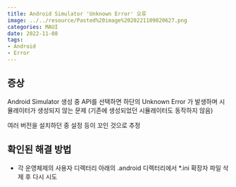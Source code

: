 ```yaml
---
title: Android Simulator 'Unknown Error' 오류
image: ../../resource/Pasted%20image%2020221109020627.png
categories: MAUI
date: 2022-11-08
tags:
- Android
- Error
---
```



## 증상
Android Simulator 생성 중 API를 선택하면 하단의 Unknown Error 가 발생하며 시뮬레이터가 생성되지 않는 문제 (기존에 생성되었던 시뮬레이터도 동작하지 않음)

여러 버전을 설치하던 중 설정 등이 꼬인 것으로 추정

## 확인된 해결 방법
- 각 운영체제의 사용자 디렉터리 아래의 .android 디렉터리에서 *.ini 확장자 파일 삭제 후 다시 시도